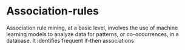 # Association-rules
Association rule mining, at a basic level, involves the use of machine learning models to analyze data for patterns, or co-occurrences, in a database. It identifies frequent if-then associations
